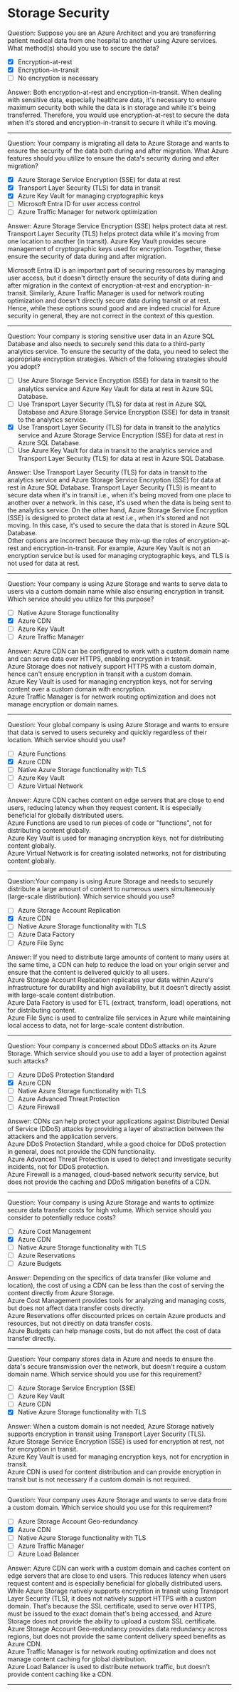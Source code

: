 # Storage Security

Question: Suppose you are an Azure Architect and you are transferring patient medical data from one hospital to another using Azure services. What method(s) should you use to secure the data?

- [x] Encryption-at-rest
- [x] Encryption-in-transit
- [ ] No encryption is necessary

Answer: Both encryption-at-rest and encryption-in-transit. When dealing with sensitive data, especially healthcare data, it's necessary to ensure maximum security both while the data is in storage and while it's being transferred. Therefore, you would use encryption-at-rest to secure the data when it's stored and encryption-in-transit to secure it while it's moving.

---

Question: Your company is migrating all data to Azure Storage and wants to ensure the security of the data both during and after migration. What Azure features should you utilize to ensure the data's security during and after migration?

- [x] Azure Storage Service Encryption (SSE) for data at rest
- [x] Transport Layer Security (TLS) for data in transit
- [x] Azure Key Vault for managing cryptographic keys
- [ ] Microsoft Entra ID for user access control
- [ ] Azure Traffic Manager for network optimization

Answer: Azure Storage Service Encryption (SSE) helps protect data at rest. Transport Layer Security (TLS) helps protect data while it's moving from one location to another (in transit). Azure Key Vault provides secure management of cryptographic keys used for encryption. Together, these ensure the security of data during and after migration.

Microsoft Entra ID is an important part of securing resources by managing user access, but it doesn't directly ensure the security of data during and after migration in the context of encryption-at-rest and encryption-in-transit. Similarly, Azure Traffic Manager is used for network routing optimization and doesn't directly secure data during transit or at rest. Hence, while these options sound good and are indeed crucial for Azure security in general, they are not correct in the context of this question.

---

Question: Your company is storing sensitive user data in an Azure SQL Database and also needs to securely send this data to a third-party analytics service. To ensure the security of the data, you need to select the appropriate encryption strategies. Which of the following strategies should you adopt?

- [ ] Use Azure Storage Service Encryption (SSE) for data in transit to the analytics service and Azure Key Vault for data at rest in Azure SQL Database.
- [ ] Use Transport Layer Security (TLS) for data at rest in Azure SQL Database and Azure Storage Service Encryption (SSE) for data in transit to the analytics service.
- [x] Use Transport Layer Security (TLS) for data in transit to the analytics service and Azure Storage Service Encryption (SSE) for data at rest in Azure SQL Database.
- [ ] Use Azure Key Vault for data in transit to the analytics service and Transport Layer Security (TLS) for data at rest in Azure SQL Database.

Answer: Use Transport Layer Security (TLS) for data in transit to the analytics service and Azure Storage Service Encryption (SSE) for data at rest in Azure SQL Database. Transport Layer Security (TLS) is meant to secure data when it's in transit i.e., when it's being moved from one place to another over a network. In this case, it's used when the data is being sent to the analytics service. On the other hand, Azure Storage Service Encryption (SSE) is designed to protect data at rest i.e., when it's stored and not moving. In this case, it's used to secure the data that is stored in Azure SQL Database.  
Other options are incorrect because they mix-up the roles of encryption-at-rest and encryption-in-transit. For example, Azure Key Vault is not an encryption service but is used for managing cryptographic keys, and TLS is not used for data at rest.

---

Question: Your company is using Azure Storage and wants to serve data to users via a custom domain name while also ensuring encryption in transit. Which service should you utilize for this purpose?

- [ ] Native Azure Storage functionality
- [x] Azure CDN
- [ ] Azure Key Vault
- [ ] Azure Traffic Manager

Answer: Azure CDN can be configured to work with a custom domain name and can serve data over HTTPS, enabling encryption in transit.  
Azure Storage does not natively support HTTPS with a custom domain, hence can't ensure encryption in transit with a custom domain.  
Azure Key Vault is used for managing encryption keys, not for serving content over a custom domain with encryption.  
Azure Traffic Manager is for network routing optimization and does not manage encryption or domain names.

---

Question: Your global company is using Azure Storage and wants to ensure that data is served to users secureky and quickly regardless of their location. Which service should you use?

- [ ] Azure Functions
- [x] Azure CDN
- [ ] Native Azure Storage functionality with TLS
- [ ] Azure Key Vault
- [ ] Azure Virtual Network

Answer: Azure CDN caches content on edge servers that are close to end users, reducing latency when they request content. It is especially beneficial for globally distributed users.  
Azure Functions are used to run pieces of code or "functions", not for distributing content globally.  
Azure Key Vault is used for managing encryption keys, not for distributing content globally.  
Azure Virtual Network is for creating isolated networks, not for distributing content globally.

---

Question:Your company is using Azure Storage and needs to securely distribute a large amount of content to numerous users simultaneously (large-scale distribution). Which service should you use?

- [ ] Azure Storage Account Replication
- [x] Azure CDN
- [ ] Native Azure Storage functionality with TLS
- [ ] Azure Data Factory
- [ ] Azure File Sync

Answer: If you need to distribute large amounts of content to many users at the same time, a CDN can help to reduce the load on your origin server and ensure that the content is delivered quickly to all users.  
Azure Storage Account Replication replicates your data within Azure's infrastructure for durability and high availability, but it doesn't directly assist with large-scale content distribution.  
Azure Data Factory is used for ETL (extract, transform, load) operations, not for distributing content.  
Azure File Sync is used to centralize file services in Azure while maintaining local access to data, not for large-scale content distribution.

---

Question: Your company is concerned about DDoS attacks on its Azure Storage. Which service should you use to add a layer of protection against such attacks?

- [ ] Azure DDoS Protection Standard
- [x] Azure CDN
- [ ] Native Azure Storage functionality with TLS
- [ ] Azure Advanced Threat Protection
- [ ] Azure Firewall

Answer: CDNs can help protect your applications against Distributed Denial of Service (DDoS) attacks by providing a layer of abstraction between the attackers and the application servers.  
Azure DDoS Protection Standard, while a good choice for DDoS protection in general, does not provide the CDN functionality.  
Azure Advanced Threat Protection is used to detect and investigate security incidents, not for DDoS protection.  
Azure Firewall is a managed, cloud-based network security service, but does not provide the caching and DDoS mitigation benefits of a CDN.

---

Question: Your company is using Azure Storage and wants to optimize secure data transfer costs for high volume. Which service should you consider to potentially reduce costs?

- [ ] Azure Cost Management
- [x] Azure CDN
- [ ] Native Azure Storage functionality with TLS
- [ ] Azure Reservations
- [ ] Azure Budgets

Answer: Depending on the specifics of data transfer (like volume and location), the cost of using a CDN can be less than the cost of serving the content directly from Azure Storage.  
Azure Cost Management provides tools for analyzing and managing costs, but does not affect data transfer costs directly.  
Azure Reservations offer discounted prices on certain Azure products and resources, but not directly on data transfer costs.  
Azure Budgets can help manage costs, but do not affect the cost of data transfer directly.

---

Question: Your company stores data in Azure and needs to ensure the data's secure transmission over the network, but doesn't require a custom domain name. Which service should you use for this requirement?

- [ ] Azure Storage Service Encryption (SSE)
- [ ] Azure Key Vault
- [ ] Azure CDN
- [x] Native Azure Storage functionality with TLS

Answer: When a custom domain is not needed, Azure Storage natively supports encryption in transit using Transport Layer Security (TLS).  
Azure Storage Service Encryption (SSE) is used for encryption at rest, not for encryption in transit.  
Azure Key Vault is used for managing encryption keys, not for encryption in transit.  
Azure CDN is used for content distribution and can provide encryption in transit but is not necessary if a custom domain is not required.

---

Question: Your company uses Azure Storage and wants to serve data from a custom domain. Which service should you use for this requirement?

- [ ] Azure Storage Account Geo-redundancy
- [x] Azure CDN
- [ ] Native Azure Storage functionality with TLS
- [ ] Azure Traffic Manager
- [ ] Azure Load Balancer

Answer: Azure CDN can work with a custom domain and caches content on edge servers that are close to end users. This reduces latency when users request content and is especially beneficial for globally distributed users.  
While Azure Storage natively supports encryption in transit using Transport Layer Security (TLS), it does not natively support HTTPS with a custom domain. That's because the SSL certificate, used to serve over HTTPS, must be issued to the exact domain that's being accessed, and Azure Storage does not provide the ability to upload a custom SSL certificate.
Azure Storage Account Geo-redundancy provides data redundancy across regions, but does not provide the same content delivery speed benefits as Azure CDN.  
Azure Traffic Manager is for network routing optimization and does not manage content caching for global distribution.  
Azure Load Balancer is used to distribute network traffic, but doesn't provide content caching like a CDN.

---
